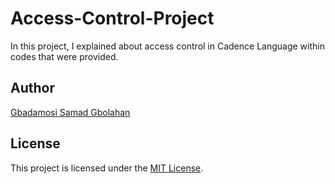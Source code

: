 # Access-Control-Project

In this project, I explained about access control in Cadence Language within codes that were provided.

## Author

[Gbadamosi Samad Gbolahan](https://github.com/Samadg0)

## License

This project is licensed under the [MIT License](LICENSE).
